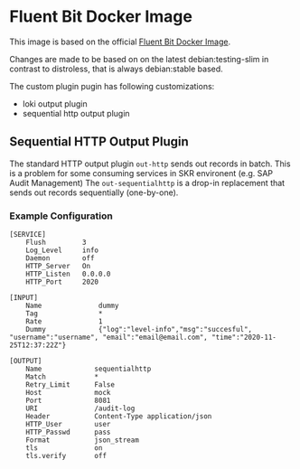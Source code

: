 # Fluent Bit Docker Image

This image is based on the official [Fluent Bit Docker Image](https://github.com/fluent/fluent-bit-docker-image).

Changes are made to be based on on the latest debian:testing-slim in contrast to distroless, that is always debian:stable based.

The custom plugin pugin has following customizations:
* loki output plugin
* sequential http output plugin

## Sequential HTTP Output Plugin
The standard HTTP output plugin `out-http` sends out records in batch. This is a problem for some consuming services in SKR environent (e.g. SAP Audit Management) 
The `out-sequentialhttp` is a drop-in replacement that sends out records sequentially (one-by-one).

### Example Configuration
```
[SERVICE]
    Flush         3
    Log_Level     info
    Daemon        off
    HTTP_Server   On
    HTTP_Listen   0.0.0.0
    HTTP_Port     2020

[INPUT]
    Name              dummy
    Tag               *
    Rate              1
    Dummy             {"log":"level-info","msg":"succesful", "username":"username", "email":"email@email.com", "time":"2020-11-25T12:37:22Z"}

[OUTPUT]
    Name             sequentialhttp
    Match            *
    Retry_Limit      False
    Host             mock
    Port             8081
    URI              /audit-log
    Header           Content-Type application/json
    HTTP_User        user
    HTTP_Passwd      pass
    Format           json_stream
    tls              on
    tls.verify       off
```
